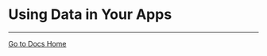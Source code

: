 # Using Data in Your Apps

<!--
```{toctree}
:maxdepth: 1

using-data-in-your-apps/sharing-data.md
using-data-in-your-apps/using-endpoints-in-javascript.md
using-data-in-your-apps/using-endpoints-in-python.md
```
-->

---
[Go to Docs Home](https://github.com/iexcloud/docs/blob/main/README.md)
